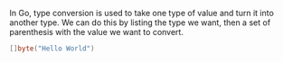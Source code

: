 In Go, type conversion is used to take one type of value and turn it into another type. We can do this by listing the type we want, then a set of parenthesis with the value we want to convert.

```go
[]byte("Hello World")
```
